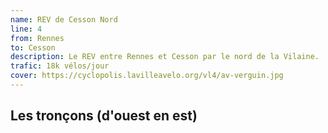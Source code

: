 ```yaml
---
name: REV de Cesson Nord
line: 4
from: Rennes
to: Cesson
description: Le REV entre Rennes et Cesson par le nord de la Vilaine.
trafic: 18k vélos/jour
cover: https://cyclopolis.lavilleavelo.org/vl4/av-verguin.jpg
---
```


## Les tronçons (d'ouest en est)
